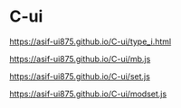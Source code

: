 # C-ui
https://asif-ui875.github.io/C-ui/type_i.html

https://asif-ui875.github.io/C-ui/mb.js

https://asif-ui875.github.io/C-ui/set.js

https://asif-ui875.github.io/C-ui/modset.js
